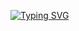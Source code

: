 [![Typing SVG](https://readme-typing-svg.herokuapp.com?color=B1F7E2&lines=hi%2C+i'm+niskii%2C+a+young+developer)](https://git.io/typing-svg)
